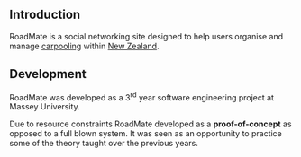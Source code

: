 ## Introduction ##
RoadMate is a social networking site designed to help users organise and manage [carpooling](http://en.wikipedia.org/wiki/Carpooling) within [New Zealand](http://en.wikipedia.org/wiki/New_Zealand).

## Development ##
RoadMate was developed as a 3<sup>rd</sup> year software engineering project at Massey University.

Due to resource constraints RoadMate developed as a **proof-of-concept** as opposed to a full blown system. It was seen as an opportunity to practice some of the theory taught over the previous years.
